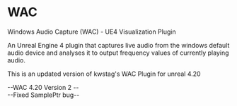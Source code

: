 # WAC
Windows Audio Capture (WAC) - UE4 Visualization Plugin 

An Unreal Engine 4 plugin that captures live audio from the windows default audio device and analyses it to output frequency values of currently playing audio.

This is an updated version of kwstag's WAC Plugin for unreal 4.20

--WAC 4.20 Version 2 --                       
--Fixed SamplePtr bug--

